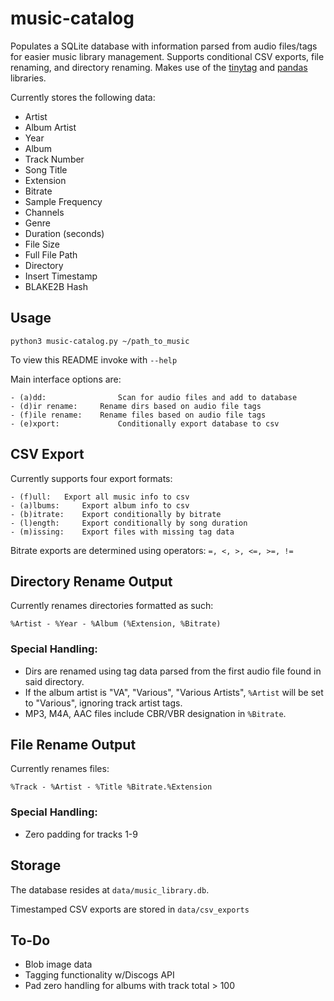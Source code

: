 # music-catalog
Populates a SQLite database with information parsed from audio files/tags for easier music library management. Supports conditional CSV exports, file renaming, and directory renaming. Makes use of the [tinytag](https://github.com/devsnd/tinytag) and [pandas](https://github.com/pandas-dev/pandas) libraries.

Currently stores the following data:

- Artist
- Album Artist
- Year
- Album
- Track Number
- Song Title
- Extension
- Bitrate
- Sample Frequency
- Channels
- Genre
- Duration (seconds)
- File Size
- Full File Path
- Directory
- Insert Timestamp
- BLAKE2B Hash

## Usage
~~~
python3 music-catalog.py ~/path_to_music
~~~
To view this README invoke with `--help`

Main interface options are:
~~~
- (a)dd:                Scan for audio files and add to database
- (d)ir rename: 	Rename dirs based on audio file tags
- (f)ile rename: 	Rename files based on audio file tags
- (e)xport: 	        Conditionally export database to csv
~~~
## CSV Export
Currently supports four export formats:
~~~
- (f)ull: 	Export all music info to csv
- (a)lbums: 	Export album info to csv
- (b)itrate: 	Export conditionally by bitrate
- (l)ength: 	Export conditionally by song duration
- (m)issing: 	Export files with missing tag data
~~~

Bitrate exports are determined using operators: `=, <, >, <=, >=, !=`

## Directory Rename Output

Currently renames directories formatted as such:
~~~
%Artist - %Year - %Album (%Extension, %Bitrate)
~~~

### Special Handling:

- Dirs are renamed using tag data parsed from the first audio file found in said directory. 
- If the album artist is "VA", "Various", "Various Artists", `%Artist` will be set to "Various", ignoring track artist tags.
- MP3, M4A, AAC files include CBR/VBR designation in `%Bitrate`.

## File Rename Output

Currently renames files:
~~~
%Track - %Artist - %Title %Bitrate.%Extension
~~~

### Special Handling:

- Zero padding for tracks 1-9

## Storage

The database resides at `data/music_library.db`.

Timestamped CSV exports are stored in `data/csv_exports`

## To-Do
- Blob image data
- Tagging functionality w/Discogs API
- Pad zero handling for albums with track total > 100
